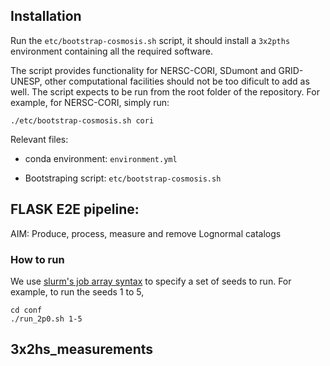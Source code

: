 ## Installation

Run the `etc/bootstrap-cosmosis.sh` script, it should install a `3x2pths` environment containing all the required software.

The script provides functionality for NERSC-CORI, SDumont and GRID-UNESP, other computational facilities should not be too dificult to add as well.
The script expects to be run from the root folder of the repository.
For example, for NERSC-CORI, simply run:

```{sh}
./etc/bootstrap-cosmosis.sh cori
```

Relevant files:

- conda environment: `environment.yml`

- Bootstraping script: `etc/bootstrap-cosmosis.sh` 

## FLASK E2E pipeline: 

AIM: Produce, process, measure and remove Lognormal catalogs 

### How to run

We use [slurm's job array syntax](https://slurm.schedmd.com/job_array.html) to specify a set of seeds to run.
For example, to run the seeds 1 to 5,

```{sh}
cd conf
./run_2p0.sh 1-5
```

## 3x2hs_measurements
